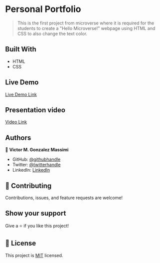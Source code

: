 # Personal Portfolio

>This is the first project from microverse where it is required for the students to create a "Hello Microverse!" webpage using HTML and CSS to also change the text color.


## Built With

- HTML
- CSS

## Live Demo

[Live Demo Link](https://vgonma.github.io/PersonalPortfolio/) 

## Presentation video
[Video Link](https://www.loom.com/share/44d1ffe41377460c9dfbf717c5b53d6e)

## Authors

👤 **Victor M. Gonzalez Massimi**

- GitHub: [@githubhandle](https://github.com/vgonma)
- Twitter: [@twitterhandle](https://twitter.com/Victor_GonMa)
- LinkedIn: [LinkedIn](https://www.linkedin.com/in/victor-manuel-gonzalez-massimi-a77265124 )

## 🤝 Contributing

Contributions, issues, and feature requests are welcome!

## Show your support

Give a ⭐️ if you like this project!

## 📝 License

This project is [MIT](./LICENSE) licensed.
